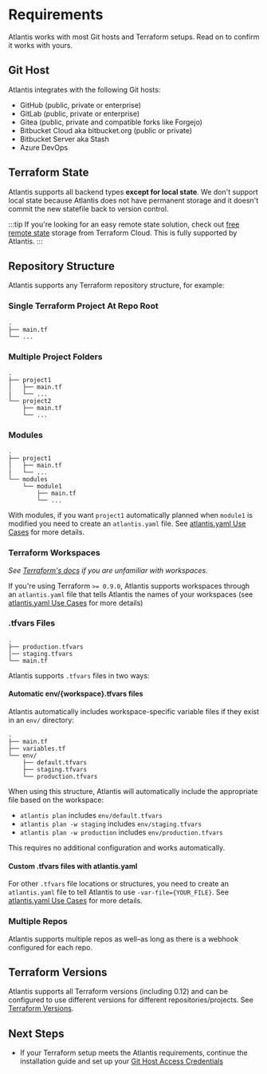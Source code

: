 # Requirements

Atlantis works with most Git hosts and Terraform setups. Read on to confirm
it works with yours.

## Git Host

Atlantis integrates with the following Git hosts:

* GitHub (public, private or enterprise)
* GitLab (public, private or enterprise)
* Gitea (public, private and compatible forks like Forgejo)
* Bitbucket Cloud aka bitbucket.org (public or private)
* Bitbucket Server aka Stash
* Azure DevOps

## Terraform State

Atlantis supports all backend types **except for local state**. We don't support local state
because Atlantis does not have permanent storage and it doesn't commit the new
statefile back to version control.

:::tip
If you're looking for an easy remote state solution, check out [free remote state](https://app.terraform.io)
storage from Terraform Cloud. This is fully supported by Atlantis.
:::

## Repository Structure

Atlantis supports any Terraform repository structure, for example:

### Single Terraform Project At Repo Root

```plain
.
├── main.tf
└── ...
```

### Multiple Project Folders

```plain
.
├── project1
│   ├── main.tf
|   └── ...
└── project2
    ├── main.tf
    └── ...
```

### Modules

```plain
.
├── project1
│   ├── main.tf
|   └── ...
└── modules
    └── module1
        ├── main.tf
        └── ...
```

With modules, if you want `project1` automatically planned when `module1` is modified
you need to create an `atlantis.yaml` file. See [atlantis.yaml Use Cases](repo-level-atlantis-yaml.md#configuring-planning) for more details.

### Terraform Workspaces

*See [Terraform's docs](https://developer.hashicorp.com/terraform/language/state/workspaces) if you are unfamiliar with workspaces.*

If you're using Terraform `>= 0.9.0`, Atlantis supports workspaces through an
`atlantis.yaml` file that tells Atlantis the names of your workspaces
(see [atlantis.yaml Use Cases](repo-level-atlantis-yaml.md#supporting-terraform-workspaces) for more details)

### .tfvars Files

```plain
.
├── production.tfvars
│── staging.tfvars
└── main.tf
```

Atlantis supports `.tfvars` files in two ways:

#### Automatic env/{workspace}.tfvars files

Atlantis automatically includes workspace-specific variable files if they exist in an `env/` directory:

```plain
.
├── main.tf
├── variables.tf
└── env/
    ├── default.tfvars
    ├── staging.tfvars
    └── production.tfvars
```

When using this structure, Atlantis will automatically include the appropriate file based on the workspace:

* `atlantis plan` includes `env/default.tfvars`
* `atlantis plan -w staging` includes `env/staging.tfvars`  
* `atlantis plan -w production` includes `env/production.tfvars`

This requires no additional configuration and works automatically.

#### Custom .tfvars files with atlantis.yaml

For other `.tfvars` file locations or structures, you need to create
an `atlantis.yaml` file to tell Atlantis to use `-var-file={YOUR_FILE}`.
See [atlantis.yaml Use Cases](custom-workflows.md#tfvars-files) for more details.

### Multiple Repos

Atlantis supports multiple repos as well–as long as there is a webhook configured
for each repo.

## Terraform Versions

Atlantis supports all Terraform versions (including 0.12) and can be configured
to use different versions for different repositories/projects. See [Terraform Versions](terraform-versions.md).

## Next Steps

* If your Terraform setup meets the Atlantis requirements, continue the installation
  guide and set up your [Git Host Access Credentials](access-credentials.md)
